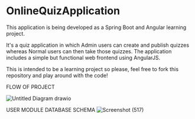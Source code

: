 # OnlineQuizApplication
This application is being developed as a Spring Boot and Angular learning project.


It's a quiz application in which Admin users can create and publish quizzes whereas Normal  users can then take those quizzes.
The application includes a simple but functional web frontend using AngularJS.

This is intended to be a learning project so please, feel free to fork this repository and play around with the code!


FLOW OF PROJECT

![Untitled Diagram drawio](https://user-images.githubusercontent.com/36559201/151690621-704b10f6-9e1b-4eca-a797-ff31a77e2149.png)


USER MODULE DATABASE SCHEMA
![Screenshot (517)](https://user-images.githubusercontent.com/36559201/151690653-35d3b757-74d2-4fca-a63c-05cf6c55de38.png)
